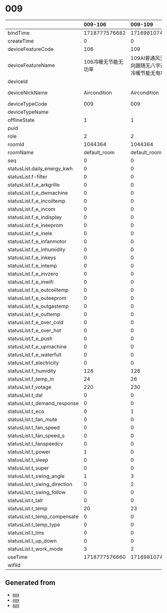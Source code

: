 # 009

|                              | 009-106       | 009-109                    | 009-104              |
|:-----------------------------|:--------------|:---------------------------|:---------------------|
| bindTime                     | 1718777576682 | 1716981074782              | 1715959596828        |
| createTime                   | 0             | 0                          | 0                    |
| deviceFeatureCode            | 106           | 109                        | 104                  |
| deviceFeatureName            | 106冷暖无节能无功率   | 109AI普通风无风向跟随无八字送风冷暖节能无电功率 | 104冷暖节能无功率           |
| deviceId                     | <redacted>    | <redacted>                 | <redacted>           |
| deviceNickName               | Aircondition  | Aircondition               | Hisense Aircondition |
| deviceTypeCode               | 009           | 009                        | 009                  |
| deviceTypeName               |               |                            |                      |
| offlineState                 | 1             | 1                          | 1                    |
| puid                         | <redacted>    | <redacted>                 | <redacted>           |
| role                         | 2             | 2                          | 1                    |
| roomId                       | 1044364       | 1044364                    | 4349167              |
| roomName                     | default_room  | default_room               | Living Room          |
| seq                          | 0             | 0                          | 0                    |
| statusList.daily_energy_kwh  | 0             | 0                          | 0                    |
| statusList.f-filter          | 0             | 0                          | 0                    |
| statusList.f_e_arkgrille     | 0             | 0                          | 0                    |
| statusList.f_e_dwmachine     | 0             | 0                          | 0                    |
| statusList.f_e_incoiltemp    | 0             | 0                          | 0                    |
| statusList.f_e_incom         | 0             | 0                          | 0                    |
| statusList.f_e_indisplay     | 0             | 0                          | 0                    |
| statusList.f_e_ineeprom      | 0             | 0                          | 0                    |
| statusList.f_e_inele         | 0             | 0                          | 0                    |
| statusList.f_e_infanmotor    | 0             | 0                          | 0                    |
| statusList.f_e_inhumidity    | 0             | 0                          | 0                    |
| statusList.f_e_inkeys        | 0             | 0                          | 0                    |
| statusList.f_e_intemp        | 0             | 0                          | 0                    |
| statusList.f_e_invzero       | 0             | 0                          | 0                    |
| statusList.f_e_inwifi        | 0             | 0                          | 0                    |
| statusList.f_e_outcoiltemp   | 0             | 0                          | 0                    |
| statusList.f_e_outeeprom     | 0             | 0                          | 0                    |
| statusList.f_e_outgastemp    | 0             | 0                          | 0                    |
| statusList.f_e_outtemp       | 0             | 0                          | 0                    |
| statusList.f_e_over_cold     | 0             | 0                          | 0                    |
| statusList.f_e_over_hot      | 0             | 0                          | 0                    |
| statusList.f_e_push          | 0             | 0                          | 0                    |
| statusList.f_e_upmachine     | 0             | 0                          | 0                    |
| statusList.f_e_waterfull     | 0             | 0                          | 0                    |
| statusList.f_electricity     | 0             | 0                          | 0                    |
| statusList.f_humidity        | 128           | 128                        | 128                  |
| statusList.f_temp_in         | 24            | 26                         | 26                   |
| statusList.f_votage          | 220           | 230                        | 228                  |
| statusList.t_dal             | 0             | 0                          | 1                    |
| statusList.t_demand_response | 0             | 0                          | 0                    |
| statusList.t_eco             | 0             | 1                          | 0                    |
| statusList.t_fan_mute        | 0             | 0                          | 0                    |
| statusList.t_fan_speed       | 0             | 0                          | 0                    |
| statusList.t_fan_speed_s     | 0             | 0                          | 0                    |
| statusList.t_fanspeedcv      | 0             | 0                          | 0                    |
| statusList.t_power           | 1             | 0                          | 1                    |
| statusList.t_sleep           | 0             | 0                          | 0                    |
| statusList.t_super           | 0             | 0                          | 0                    |
| statusList.t_swing_angle     | 1             | 3                          | 0                    |
| statusList.t_swing_direction | 0             | 2                          | 5                    |
| statusList.t_swing_follow    | 0             | 0                          | 3                    |
| statusList.t_talr            | 0             | 0                          | 1                    |
| statusList.t_temp            | 20            | 23                         | 23                   |
| statusList.t_temp_compensate | 0             | 0                          | 7                    |
| statusList.t_temp_type       | 0             | 0                          | 0                    |
| statusList.t_tms             | 0             | 0                          | 1                    |
| statusList.t_up_down         | 0             | 0                          | 0                    |
| statusList.t_work_mode       | 3             | 2                          | 2                    |
| useTime                      | 1718777576660 | 1716981074759              | 1715959596807        |
| wifiId                       | <redacted>    | <redacted>                 | <redacted>           |

## Generated from

- [`009`](009-106.json)
- [`009`](009-109.json)
- [`009`](009-104.json)
